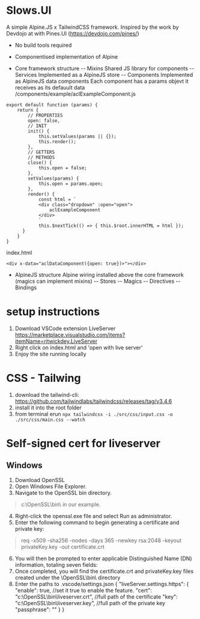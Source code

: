 # Slows.UI
A simple Alpine.JS x TailwindCSS framework. Inspired by the work by Devdojo at with Pines.UI (https://devdojo.com/pines/)

- No build tools required
- Componentised implementation of Alpine


- Core framework structure
-- Mixins
Shared JS library for components
-- Services
Implemented as a AlpineJS store
-- Components
Implemented as AlpineJS data components
Each component has a params objevt it receives as its defauult data
/components/example/aclExampleComponent.js

```
export default function (params) {
	return {
        // PROPERTIES
        open: false,
        // INIT
        init() {
            this.setValues(params || {});
            this.render();
        },
        // GETTERS
        // METHODS
        close() {
            this.open = false;
        },
        setValues(params) {
            this.open = params.open;
        },
        render() {
            const html = `
            <div class="dropdown" :open="open">
                aclExampleComponent
            </div>
            `
            this.$nextTick(() => { this.$root.innerHTML = html });
      }
    }
}
```

index.html
```
<div x-data="aclDataComponent({open: true})>"></div>
```

- AlpineJS structure
Alpine wiring installed above the core framework (magics can implement mixins)
-- Stores
-- Magics
-- Directives
-- Bindings


# setup instructions
1. Download VSCode extension LiveServer https://marketplace.visualstudio.com/items?itemName=ritwickdey.LiveServer
2. Right click on index.html and 'open with live server'
3. Enjoy the site running locally


# CSS - Tailwing
1. download the tailwind-cli: https://github.com/tailwindlabs/tailwindcss/releases/tag/v3.4.6
2. install it into the root folder
3. from terminal erun
```npx tailwindcss -i ./src/css/input.css -o ./src/css/main.css --watch```

 
# Self-signed cert for liveserver
## Windows
1. Download OpenSSL
2. Open Windows File Explorer.
3. Navigate to the OpenSSL bin directory.
> c:\OpenSSL\bin\ in our example.
4. Right-click the openssl.exe file and select Run as administrator.
5. Enter the following command to begin generating a certificate and private key:
> req -x509 -sha256 -nodes -days 365 -newkey rsa:2048 -keyout privateKey.key -out certificate.crt
6. You will then be prompted to enter applicable Distinguished Name (DN) information, totaling seven fields:
7. Once completed, you will find the certificate.crt and privateKey.key files created under the \OpenSSL\bin\ directory
8. Enter the paths to .vscode/settings.json
{
  "liveServer.settings.https": {
  "enable": true, //set it true to enable the feature.
  "cert": "c:\\OpenSSL\\bin\\liveserver.crt", //full path of the certificate
  "key": "c:\\OpenSSL\\bin\\liveserver.key", //full path of the private key
  "passphrase": ""
  }
}